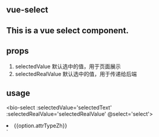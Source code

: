 ## vue-select

This is a vue select component.
---

## props

1. selectedValue   默认选中的值，用于页面展示
2. selectedRealValue 默认选中的值，用于传递给后端

## usage

  <bio-select :selectedValue='selectedText' :selectedRealValue='selectedRealValue'  @select='select'>
    <li v-for='option in options' :data-value='option.attrTypeEn'>{{option.attrTypeZh}}</li>
  </bio-select>`


